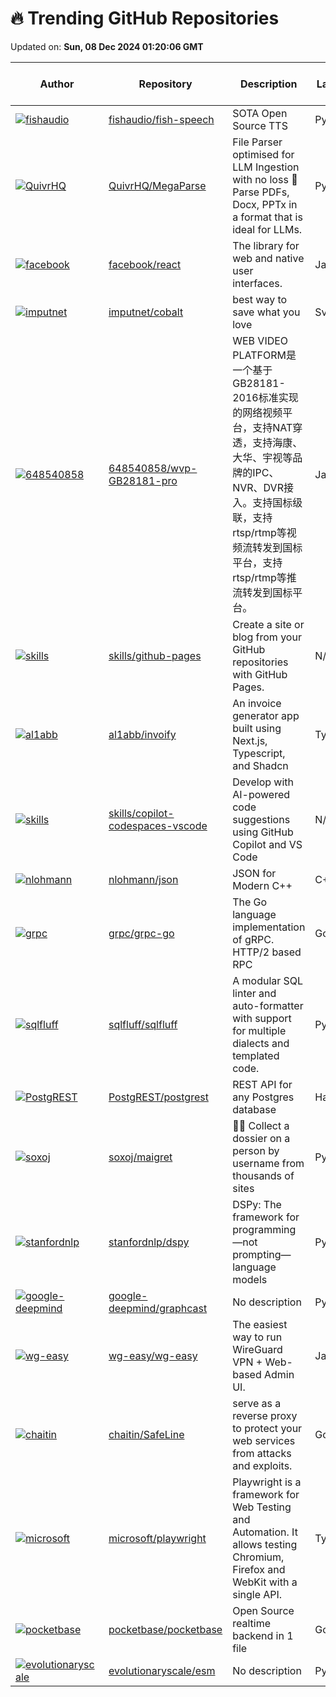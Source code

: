 # 🔥 Trending GitHub Repositories

Updated on: **Sun, 08 Dec 2024 01:20:06 GMT**

| Author | Repository | Description | Language | ⭐ Total Stars | 🌟 Stars Today |
|--------|------------|-------------|----------|----------------|----------------|
| [![fishaudio](https://avatars.githubusercontent.com/u/25119060?s=40&v=4)](https://github.com/fishaudio) | [fishaudio/fish-speech](https://github.com/fishaudio/fish-speech) | SOTA Open Source TTS | Python | 15827 | 224 |
| [![QuivrHQ](https://avatars.githubusercontent.com/u/19614572?s=40&v=4)](https://github.com/QuivrHQ) | [QuivrHQ/MegaParse](https://github.com/QuivrHQ/MegaParse) | File Parser optimised for LLM Ingestion with no loss 🧠 Parse PDFs, Docx, PPTx in a format that is ideal for LLMs. | Python | 3311 | 936 |
| [![facebook](https://avatars.githubusercontent.com/u/8445?s=40&v=4)](https://github.com/facebook) | [facebook/react](https://github.com/facebook/react) | The library for web and native user interfaces. | JavaScript | 230179 | 123 |
| [![imputnet](https://avatars.githubusercontent.com/u/71202418?s=40&v=4)](https://github.com/imputnet) | [imputnet/cobalt](https://github.com/imputnet/cobalt) | best way to save what you love | Svelte | 18428 | 386 |
| [![648540858](https://avatars.githubusercontent.com/u/18274453?s=40&v=4)](https://github.com/648540858) | [648540858/wvp-GB28181-pro](https://github.com/648540858/wvp-GB28181-pro) | WEB VIDEO PLATFORM是一个基于GB28181-2016标准实现的网络视频平台，支持NAT穿透，支持海康、大华、宇视等品牌的IPC、NVR、DVR接入。支持国标级联，支持rtsp/rtmp等视频流转发到国标平台，支持rtsp/rtmp等推流转发到国标平台。 | Java | 5356 | 16 |
| [![skills](https://avatars.githubusercontent.com/u/1221423?s=40&v=4)](https://github.com/skills) | [skills/github-pages](https://github.com/skills/github-pages) | Create a site or blog from your GitHub repositories with GitHub Pages. | N/A | 1245 | 17 |
| [![al1abb](https://avatars.githubusercontent.com/u/60220042?s=40&v=4)](https://github.com/al1abb) | [al1abb/invoify](https://github.com/al1abb/invoify) | An invoice generator app built using Next.js, Typescript, and Shadcn | TypeScript | 681 | 41 |
| [![skills](https://avatars.githubusercontent.com/u/1221423?s=40&v=4)](https://github.com/skills) | [skills/copilot-codespaces-vscode](https://github.com/skills/copilot-codespaces-vscode) | Develop with AI-powered code suggestions using GitHub Copilot and VS Code | N/A | 683 | 166 |
| [![nlohmann](https://avatars.githubusercontent.com/u/159488?s=40&v=4)](https://github.com/nlohmann) | [nlohmann/json](https://github.com/nlohmann/json) | JSON for Modern C++ | C++ | 43536 | 17 |
| [![grpc](https://avatars.githubusercontent.com/u/10121772?s=40&v=4)](https://github.com/grpc) | [grpc/grpc-go](https://github.com/grpc/grpc-go) | The Go language implementation of gRPC. HTTP/2 based RPC | Go | 21183 | 4 |
| [![sqlfluff](https://avatars.githubusercontent.com/u/4670904?s=40&v=4)](https://github.com/sqlfluff) | [sqlfluff/sqlfluff](https://github.com/sqlfluff/sqlfluff) | A modular SQL linter and auto-formatter with support for multiple dialects and templated code. | Python | 8262 | 177 |
| [![PostgREST](https://avatars.githubusercontent.com/u/1829294?s=40&v=4)](https://github.com/PostgREST) | [PostgREST/postgrest](https://github.com/PostgREST/postgrest) | REST API for any Postgres database | Haskell | 23949 | 224 |
| [![soxoj](https://avatars.githubusercontent.com/u/31013580?s=40&v=4)](https://github.com/soxoj) | [soxoj/maigret](https://github.com/soxoj/maigret) | 🕵️‍♂️ Collect a dossier on a person by username from thousands of sites | Python | 10734 | 101 |
| [![stanfordnlp](https://avatars.githubusercontent.com/u/963532?s=40&v=4)](https://github.com/stanfordnlp) | [stanfordnlp/dspy](https://github.com/stanfordnlp/dspy) | DSPy: The framework for programming—not prompting—language models | Python | 19794 | 56 |
| [![google-deepmind](https://avatars.githubusercontent.com/u/1809626?s=40&v=4)](https://github.com/google-deepmind) | [google-deepmind/graphcast](https://github.com/google-deepmind/graphcast) | No description | Python | 5119 | 61 |
| [![wg-easy](https://avatars.githubusercontent.com/u/47042125?s=40&v=4)](https://github.com/wg-easy) | [wg-easy/wg-easy](https://github.com/wg-easy/wg-easy) | The easiest way to run WireGuard VPN + Web-based Admin UI. | JavaScript | 16159 | 31 |
| [![chaitin](https://avatars.githubusercontent.com/u/780596?s=40&v=4)](https://github.com/chaitin) | [chaitin/SafeLine](https://github.com/chaitin/SafeLine) | serve as a reverse proxy to protect your web services from attacks and exploits. | Go | 13847 | 63 |
| [![microsoft](https://avatars.githubusercontent.com/u/883973?s=40&v=4)](https://github.com/microsoft) | [microsoft/playwright](https://github.com/microsoft/playwright) | Playwright is a framework for Web Testing and Automation. It allows testing Chromium, Firefox and WebKit with a single API. | TypeScript | 67544 | 33 |
| [![pocketbase](https://avatars.githubusercontent.com/u/8248071?s=40&v=4)](https://github.com/pocketbase) | [pocketbase/pocketbase](https://github.com/pocketbase/pocketbase) | Open Source realtime backend in 1 file | Go | 41428 | 36 |
| [![evolutionaryscale](https://avatars.githubusercontent.com/u/32421689?s=40&v=4)](https://github.com/evolutionaryscale) | [evolutionaryscale/esm](https://github.com/evolutionaryscale/esm) | No description | Python | 1402 | 9 |
